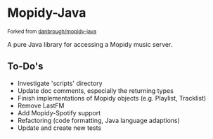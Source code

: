 # Mopidy-Java
<sup>Forked from [danbrough/mopidy-java](https://github.com/danbrough/mopidy-java) </sup>

A pure Java library for accessing a Mopidy music server.

## To-Do's
- Investigate 'scripts' directory
- Update doc comments, especially the returning types
- Finish implementations of Mopidy objects (e.g. Playlist, Tracklist)
- Remove LastFM
- Add Mopidy-Spotify support
- Refactoring (code formatting, Java language adaptions) 
- Update and create new tests

